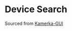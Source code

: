# Device Search

Sourced from [Kamerka-GUI](https://github.com/woj-ciech/Kamerka-GUI/blob/master/app_kamerka/templates/search_main.html)
